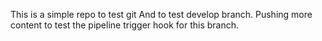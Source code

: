 This is a simple repo to test git
And to test develop branch.
Pushing more content to test the pipeline trigger hook for this branch.
